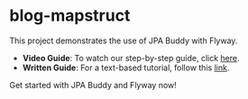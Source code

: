 # blog-mapstruct

This project demonstrates the use of JPA Buddy with Flyway.

* **Video Guide**: To watch our step-by-step guide, click <a href="https://www.youtube.com/watch?v=-h2cw7vQGXQ">here</a>.
* **Written Guide**: For a text-based tutorial, follow this <a href="https://jpa-buddy.com/guides/use-dtos-and-mapstruct-mappers">link</a>.

Get started with JPA Buddy and Flyway now!
